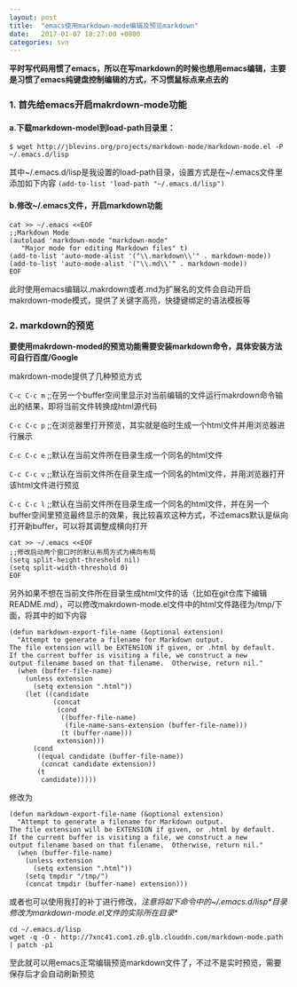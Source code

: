 ```yaml
---
layout: post
title:  "emacs使用markdown-mode编辑及预览markdown"
date:   2017-01-07 18:27:00 +0800
categories: svn
---
```


**平时写代码用惯了emacs，所以在写markdown的时候也想用emacs编辑，主要是习惯了emacs纯键盘控制编辑的方式，不习惯鼠标点来点去的**


### 1. 首先给emacs开启makrdown-mode功能

#### a.下载markdown-model到load-path目录里：

`$ wget http://jblevins.org/projects/markdown-mode/markdown-mode.el -P ~/.emacs.d/lisp`

其中~/.emacs.d/lisp是我设置的load-path目录，设置方式是在~/.emacs文件里添加如下内容
`(add-to-list 'load-path "~/.emacs.d/lisp")`

#### b.修改~/.emacs文件，开启markdown功能

```
cat >> ~/.emacs <<EOF
;;Markdown Mode
(autoload 'markdown-mode "markdown-mode"
   "Major mode for editing Markdown files" t)
(add-to-list 'auto-mode-alist '("\\.markdown\\'" . markdown-mode))
(add-to-list 'auto-mode-alist '("\\.md\\'" . markdown-mode))
EOF
```

此时使用emacs编辑以.makrdown或者.md为扩展名的文件会自动开启makrdown-mode模式，提供了关键字高亮，快捷键绑定的语法模板等

### 2. markdown的预览

**要使用makrdown-moded的预览功能需要安装markdown命令，具体安装方法可自行百度/Google**

makrdown-mode提供了几种预览方式


`C-c C-c m`	;;在另一个buffer空间里显示对当前编辑的文件运行makrdown命令输出的结果，即将当前文件转换成html源代码


`C-c C-c p`	;;在浏览器里打开预览，其实就是临时生成一个html文件并用浏览器进行展示


`C-c C-c e`	;;默认在当前文件所在目录生成一个同名的html文件


`C-c C-c v`	;;默认在当前文件所在目录生成一个同名的html文件，并用浏览器打开该html文件进行预览


`C-c C-c l`	;;默认在当前文件所在目录生成一个同名的html文件，并在另一个buffer空间里预览最终显示的效果，我比较喜欢这种方式，不过emacs默认是纵向打开新buffer，可以将其调整成横向打开

```
cat >> ~/.emacs <<EOF
;;修改启动两个窗口时的默认布局方式为横向布局
(setq split-height-threshold nil)
(setq split-width-threshold 0)
EOF
```

另外如果不想在当前文件所在目录生成html文件的话（比如在git仓库下编辑README.md），可以修改makrdown-mode.el文件中的html文件路径为/tmp/下面，将其中的如下内容

```
(defun markdown-export-file-name (&optional extension)
  "Attempt to generate a filename for Markdown output.
The file extension will be EXTENSION if given, or .html by default.
If the current buffer is visiting a file, we construct a new
output filename based on that filename.  Otherwise, return nil."
  (when (buffer-file-name)
    (unless extension
      (setq extension ".html"))
    (let ((candidate
           (concat
            (cond
             ((buffer-file-name)
              (file-name-sans-extension (buffer-file-name)))
             (t (buffer-name)))
            extension)))
      (cond
       ((equal candidate (buffer-file-name))
        (concat candidate extension))
       (t
        candidate)))))
```

修改为

```
(defun markdown-export-file-name (&optional extension)
  "Attempt to generate a filename for Markdown output.
The file extension will be EXTENSION if given, or .html by default.
If the current buffer is visiting a file, we construct a new
output filename based on that filename.  Otherwise, return nil."
  (when (buffer-file-name)
    (unless extension
      (setq extension ".html"))
    (setq tmpdir "/tmp/")
    (concat tmpdir (buffer-name) extension)))
```

或者也可以使用我打的补丁进行修改，**注意将如下命令中的*~/.emacs.d/lisp*目录修改为markdown-mode.el文件的实际所在目录**

```
cd ~/.emacs.d/lisp
wget -q -O - http://7xnc41.com1.z0.glb.clouddn.com/markdown-mode.path | patch -p1
```

至此就可以用emacs正常编辑预览markdown文件了，不过不是实时预览，需要保存后才会自动刷新预览
